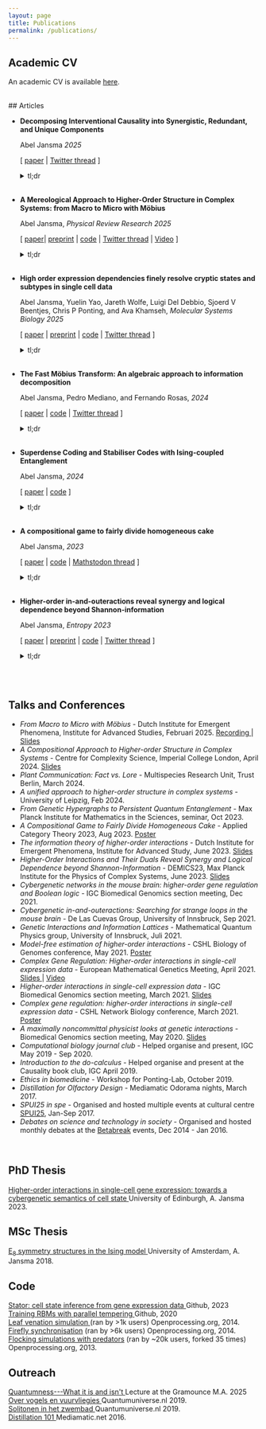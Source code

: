 ```yaml
---
layout: page
title: Publications
permalink: /publications/
---
```


## Academic CV
An academic CV is available  <a href="/assets/AbelJansma_CV.pdf" target="_blank">here</a>.

<br>
## Articles

- **Decomposing Interventional Causality into Synergistic, Redundant, and Unique Components**

	Abel Jansma *2025* 
	
	[ [paper](https://arxiv.org/abs/2501.11447) \| [Twitter thread](https://x.com/Abelaer/status/1882008892915482662) ]
	<details>
			<summary>tl;dr</summary> The 'partial causality decomposition' is constructed: true (interventional) causality is quantified by do-operators, and we decompose these into contributions from 'antichains'. This decomposes the total causal power into synergistic causality (the effects that can only be achieved by simultaneous interventions), redundant causality (effects that can be achieved by one of multiple interventions) or unique causality (effects that require a specific intervention). This method is well-known in information theory, but had not been applied to causal effects yet.</details>
	<br>

	
- **A Mereological Approach to Higher-Order Structure in Complex Systems: from Macro to Micro with Möbius**

	Abel Jansma, *Physical Review Research 2025*

	[ [paper](https://journals.aps.org/prresearch/abstract/10.1103/PhysRevResearch.7.023016)\| [preprint](https://arxiv.org/abs/2404.14423) \| [code](https://github.com/AJnsm/KLdecomposition) \| [Twitter thread](https://x.com/Abelaer/status/1783088636751151367) \| [Video](https://www.youtube.com/watch?v=VOTBxNymowc) ]
	<details>
			<summary>tl;dr</summary> We present a unified mathematical framework to describe how breaking down complex systems (like brains, molecules, or social networks) into parts determines what kinds of interactions we can discover between those parts. Using an algebraic method called Möbius inversion, this relates large-scale observations to microscopic and "higher-order" interactions.</details>
	<br>
	

- **High order expression dependencies finely resolve cryptic states and subtypes in single cell data**

	Abel Jansma, Yuelin Yao, Jareth Wolfe, Luigi Del Debbio, Sjoerd V Beentjes, Chris P Ponting, and Ava Khamseh, *Molecular Systems Biology 2025* 
	
	[ [paper](https://www.embopress.org/doi/full/10.1038/s44320-024-00074-1) \| [preprint](https://www.biorxiv.org/content/10.1101/2023.12.18.572232v1) \| [code](https://github.com/AJnsm/Stator) \| [Twitter thread](https://x.com/CGATist/status/1737030259218747655) ]
	<details>
			<summary>tl;dr</summary> We introduce Stator, a new computational method that reveals hidden cell states in single-cell data by analysing how genes work together, rather than just looking at where cells cluster. Unlike traditional methods, Stator can label a single cell with multiple states simultaneously-like being both a neuron and in a specific phase of cell division-giving us a more complete picture of what cells are doing. Stator even finds substructure within homogeneous populations!</details>
	<br>
	
- **The Fast Möbius Transform: An algebraic approach to information decomposition**

	Abel Jansma, Pedro Mediano, and Fernando Rosas, *2024* 

	[ [paper](https://arxiv.org/abs/2410.06224) \| [code](https://github.com/AJnsm/algebraicPID) \| [Twitter thread](https://x.com/Abelaer/status/1844659016993058981) ]
	<details>
			<summary>tl;dr</summary> We present a way to calculate how information is shared between multiple variables in complex systems, distinguishing between redundant, synergistic, and unique information. By leveraging algebraic properties of information decomposition, the method makes previously intractable analyses possible. We demonstrate this on brain activity data, and baroque music compositions.</details>
	<br>

- **Superdense Coding and Stabiliser Codes with Ising-coupled Entanglement**

	Abel Jansma, *2024*

	[ [paper](https://arxiv.org/abs/2404.06454) \| [code](https://github.com/AJnsm/nCoupledCode/blob/main/paperNotebook.ipynb) ]
	<details>
			<summary>tl;dr</summary> We introduce a new family of quantum states that contain the statistics of strongly coupled Ising models in their entanglement structure. These states enable quantum communication protocols and error correction codes that might offer some advantages over traditional ones. </details>
	<br>
	
- **A compositional game to fairly divide homogeneous cake**

	Abel Jansma, *2023*

	[ [paper](https://arxiv.org/abs/2301.02281) \| [code](https://github.com/AJnsm/open-games-hs/tree/pieCuttingGame/src/Examples) \| [Mathstodon thread](https://mathstodon.xyz/@Abel/109523606965582359) ]
	<details>
			<summary>tl;dr</summary> Ever wonder how to split a cake fairly when people can't all be in the same room? Here's a solution: after each cut, make whoever has the biggest piece do the next cutting. While most cake-cutting research assumes that people prefer different flavors and toppings, we argue that even splitting a plain cake is tricky - naive approaches end up super unfair. This "biggest piece cuts next" rule ensures everyone gets exactly their fair share.</details>
	<br>
	
- **Higher-order in-and-outeractions reveal synergy and logical dependence beyond Shannon-information**

	Abel Jansma, *Entropy 2023*

	[ [paper](https://www.mdpi.com/1099-4300/25/4/648) \| [preprint](https://arxiv.org/abs/2205.04440) \| [code](https://github.com/AJnsm/open-games-hs/tree/pieCuttingGame/src/Examples) \| [Twitter thread](https://x.com/Abelaer/status/1523998394376769537) ]
	<details>
			<summary>tl;dr</summary> By relating higher-order Ising interactions to concepts from algebra and information theory, we can better detect and measure interactions in complex systems - from logic gates to gene networks. The paper shows these new measures can distinguish between systems that look identical using traditional methods.</details>
	<br>
	
<br>
<h2>Talks and Conferences</h2>
<ul>
	<li><i>From Macro to Micro with Möbius </i> - Dutch Institute for Emergent Phenomena, Institute for Advanced Studies, Februari 2025. <a href="https://www.youtube.com/watch?v=VOTBxNymowc" target="_blank"> Recording </a> | <a href="/assets/presentations/mereophysics_handout.pdf" target="_blank"> Slides </a></li>
	<li><i>A Compositional Approach to Higher-order Structure in Complex Systems</i> - Centre for Complexity Science, Imperial College London, April 2024. <a href="/assets/presentations/talk_imperial.pdf" target="_blank"> Slides </a> </li>
	<li><i>Plant Communication: Fact vs. Lore</i> - Multispecies Research Unit, Trust Berlin, March 2024. </li>
	<li><i>A unified approach to higher-order structure in complex systems </i>  - University of Leipzig, Feb 2024. </li>
	<li><i>From Genetic Hypergraphs to 
      Persistent Quantum Entanglement</i> - Max Planck Institute for Mathematics in the Sciences, seminar, Oct 2023. </li>
	<li><i>A Compositional Game to Fairly Divide Homogeneous Cake</i>  - Applied Category Theory 2023, Aug 2023. <a href="/assets/presentations/poster_draft.pdf" target="_blank"> Poster </a></li>
	<li><i>The information theory of higher-order interactions</i> - Dutch Institute for Emergent Phenomena, Institute for Advanced Study, June 2023. <a href="/assets/presentations/diep_pres.pdf" target="_blank"> Slides </a></li>
	<li><i>Higher-Order Interactions and Their Duals Reveal Synergy and Logical Dependence beyond Shannon-Information</i> - DEMICS23, Max Planck Institute for the Physics of Complex Systems, June 2023. <a href="/assets/presentations/demics23_pres.pdf" target="_blank"> Slides </a></li>
	<li><i>Cybergenetic networks in the mouse brain: higher-order gene regulation and Boolean logic</i> - IGC Biomedical Genomics section meeting, Dec 2021. </li>
	<li><i>Cybergenetic in-and-outeractions: Searching for strange loops in the mouse brain</i> - De Las Cuevas Group, University of Innsbruck, Sep 2021. </li>
	<li><i>Genetic Interactions and Information Lattices</i> - Mathematical Quantum Physics group, University of Innsbruck, Juli 2021. </li>
	<li><i>Model-free estimation of higher-order interactions</i> - CSHL Biology of Genomes conference, May 2021. <a href="/assets/presentations/CSHL_BoG_poster.pdf" target="_blank"> Poster </a></li>
	<li><i>Complex Gene Regulation: Higher-order interactions in single-cell expression data</i> - European Mathematical Genetics Meeting, April 2021. <a href="/assets/presentations/EMGM21_talk_handout.pdf" target="_blank"> Slides </a> | <a href="/assets/presentations/EMGM21_talk.m4v" target="_blank"> Video </a></li> 
	<li><i>Higher-order interactions in single-cell expression data</i> - IGC Biomedical Genomics section meeting, March 2021. <a href="/assets/presentations/BG_section_talk_16_03_21_handout.pdf" target="_blank"> Slides </a></li>
	<li><i>Complex gene regulation: higher-order interactions in single-cell expression data</i> - CSHL Network Biology conference, March 2021. <a href="/assets/presentations/Higher_order_interactions_CSHL.pdf" target="_blank"> Poster </a></li>
	<li><i>A maximally noncommittal physicist looks at genetic interactions</i> - Biomedical Genomics section meeting, May 2020. <a href="/assets/presentations/BG_pres_1.pdf" target="_blank"> Slides </a></li>
	<li><i>Computational biology journal club</i> - Helped organise and present, IGC May 2019 - Sep 2020.</li>
	<li><i>Introduction to the do-calculus</i> - Helped organise and present at the Causality book club, IGC April 2019.</li>
	<li><i>Ethics in biomedicine</i> - Workshop for Ponting-Lab, October 2019.</li>
	<li><i>Distillation for Olfactory Design</i> - Mediamatic Odorama nights, March 2017.</li>
	<li><i>SPUI25 in spe</i> - Organised and hosted multiple events at cultural centre <a href="https://www.spui25.nl">SPUI25</a>, Jan-Sep 2017.</li>
	<li><i>Debates on science and technology in society</i> - Organised and hosted monthly debates at the <a href="https://betabreak.squarespace.com">Betabreak</a> events, Dec 2014 - Jan 2016.</li>
</ul>
<br>


<h2>PhD Thesis</h2>
<a href="/assets/JansmaAbel_PhDThesis_corrected.pdf" target="_blank"> Higher-order interactions in single-cell gene expression: towards a cybergenetic semantics of cell state </a> University of Edinburgh, A. Jansma 2023.

<br>


<h2>MSc Thesis</h2>
<a href="/assets/mscThesis.pdf" target="_blank"> E<sub>8</sub> symmetry structures in the Ising model </a> University of Amsterdam, A. Jansma 2018.

<br>
<h2>Code</h2>
<a href="https://github.com/AJnsm/Stator" target="_blank"> Stator: cell state inference from gene expression data </a> Github, 2023 <br>
<a href="https://github.com/AJnsm/ParallelTemperingForRBMs" target="_blank"> Training RBMs with parallel tempering </a> Github, 2020 <br>
<a href="https://www.openprocessing.org/sketch/1211361" target="_blank"> Leaf venation simulation </a> (ran by >1k users) Openprocessing.org, 2014. <br>
<a href="https://www.openprocessing.org/sketch/128903" target="_blank"> Firefly synchronisation</a> (ran by >6k users)  Openprocessing.org, 2014. <br>
<a href="https://www.openprocessing.org/sketch/126516" target="_blank"> Flocking simulations with predators</a> (ran by ~20k users, forked 35 times)  Openprocessing.org, 2013.


<br>
<h2>Outreach</h2>
<a href="/assets/presentations/quantumness_gramounce.pdf" target="_blank"> Quantumness---What it is and isn't </a> Lecture at the Gramounce M.A. 2025<br>
<a href="https://www.quantumuniverse.nl/over-vogels-en-vuurvliegjes" target="_blank"> Over vogels en vuurvliegjes </a> Quantumuniverse.nl 2019.<br>
<a href="https://www.quantumuniverse.nl/solitonen-het-zwembad" target="_blank"> Solitonen in het zwembad </a> Quantumuniverse.nl 2019.<br>
<a href="https://www.mediamatic.net/en/page/284175/distillation-101" target="_blank"> Distillation 101 </a> Mediamatic.net 2016.


